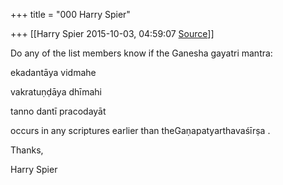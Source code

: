 +++
title = "000 Harry Spier"

+++
[[Harry Spier	2015-10-03, 04:59:07 [Source](https://groups.google.com/g/samskrita/c/QLx3uwPadlc)]]



Do any of the list members know if the Ganesha gayatri mantra:

  

ekadantāya vidmahe

vakratuṇḍāya dhīmahi

tanno dantī pracodayāt

  

occurs in any scriptures earlier than theGaṇapatyarthavaśīrṣa .

  

Thanks,

Harry Spier

  


